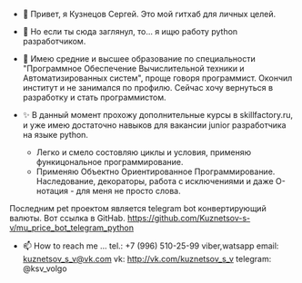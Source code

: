 - 👋 Привет, я Кузнецов Сергей. Это мой гитхаб для личных целей.
- 👀 Но если ты сюда заглянул, то... я ищю работу python разработчиком. 
- 🌱 Имею средние и высшее образование по специальности "Программное Обеспечение Вычислительной техники и Автоматизированных систем", проще говоря программист.
Окончил институт и не занимался по профилю. Сейчас хочу вернуться в разработку и стать программистом.

- ✨ В данный момент прохожу дополнительные курсы в skillfactory.ru, и уже имею достаточно навыков для вакансии junior разработчика на языке python.  
    - Легко и смело состовляю циклы и условия, применяю функицональное программирование.
    - Применяю Объектно Ориентированное Программирование. Наследование, декораторы, работа с исключениями и даже О-нотация - для меня не просто слова.

Последним pet проектом является telegram bot конвертирующий валюты. Вот ссылка в GitHab. https://github.com/Kuznetsov-s-v/mu_price_bot_telegram_python


- 📫 How to reach me ...   tel.:      +7 (996) 510-25-99 viber,watsapp
                           email:      kuznetsov_s_v@vk.com
                           vk:         http://vk.com/kuznetsov_s_v
                           telegram:   @ksv_volgo

